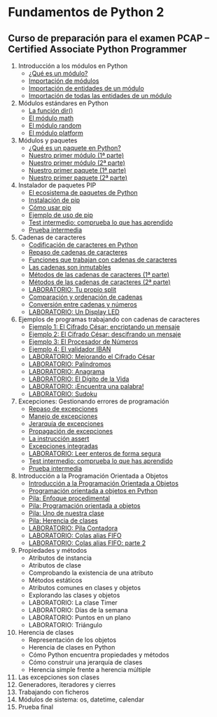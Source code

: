 # Fundamentos de Python 2
## Curso de preparación para el examen PCAP – Certified Associate Python Programmer

1. Introducción a los módulos en Python
    * [¿Qué es un módulo?](contenido/seccion01/clase2.md)
    * [Importación de módulos](contenido/seccion01/clase2.md)
    * [Importación de entidades de un módulo](contenido/seccion01/clase3.md)
    * [Importación de todas las entidades de un módulo](contenido/seccion01/clase4.md)
2. Módulos estándares en Python
    * [La función dir()](contenido/seccion02/clase1.md)
    * [El módulo math](contenido/seccion02/clase2.md)
    * [El módulo random](contenido/seccion02/clase3.md)
    * [El módulo platform](contenido/seccion02/clase4.md)
3. Módulos y paquetes
    * [¿Qué es un paquete en Python?](contenido/seccion03/clase1.md)
    * [Nuestro primer módulo (1ª parte)](contenido/seccion03/clase2.md)
    * [Nuestro primer módulo (2ª parte)](contenido/seccion03/clase3.md)
    * [Nuestro primer paquete (1ª parte)](contenido/seccion03/clase4.md) 
    * [Nuestro primer paquete (2ª parte)](contenido/seccion03/clase5.md) 
4. Instalador de paquetes PIP
    * [El ecosistema de paquetes de Python](contenido/seccion04/clase1.md)
    * [Instalación de pip](contenido/seccion04/clase2.md)
    * [Cómo usar pip](contenido/seccion04/clase3.md)
    * [Ejemplo de uso de pip](contenido/seccion04/clase4.md)
    * [Test intermedio: comprueba lo que has aprendido](contenido/seccion04/test.md)
    * [Prueba intermedia](contenido/seccion04/prueba.md)
5. Cadenas de caracteres
    * [Codificación de caracteres en Python](contenido/seccion05/clase1.md)
    * [Repaso de cadenas de caracteres](contenido/seccion05/clase2.md)
    * [Funciones que trabajan con cadenas de caracteres](contenido/seccion05/clase3.md)
    * [Las cadenas son inmutables](contenido/seccion05/clase4.md)
    * [Métodos de las cadenas de caracteres (1ª parte)](contenido/seccion05/clase5.md)
    * [Métodos de las cadenas de caracteres (2ª parte)](contenido/seccion05/clase6.md)
    * [LABORATORIO: Tu propio split](contenido/seccion05/clase7.md)
    * [Comparación y ordenación de cadenas](contenido/seccion05/clase8.md)
    * [Conversión entre cadenas y números](contenido/seccion05/clase9.md)
    * [LABORATORIO: Un Display LED](contenido/seccion05/clase10.md)
6. Ejemplos de programas trabajando con cadenas de caracteres
    * [Ejemplo 1: El Cifrado César: encriptando un mensaje](contenido/seccion06/clase1.md)
    * [Ejemplo 2: El Cifrado César: descifrando un mensaje](contenido/seccion06/clase2.md)
    * [Ejemplo 3: El Procesador de Números](contenido/seccion06/clase3.md)
    * [Ejemplo 4: El validador IBAN](contenido/seccion06/clase4.md)
    * [LABORATORIO: Mejorando el Cifrado César](contenido/seccion06/clase5.md)
    * [LABORATORIO: Palíndromos](contenido/seccion06/clase6.md)
    * [LABORATORIO: Anagrama](contenido/seccion06/clase7.md)
    * [LABORATORIO: El Dígito de la Vida](contenido/seccion06/clase8.md)
    * [LABORATORIO: ¡Encuentra una palabra!](contenido/seccion06/clase9.md)
    * [LABORATORIO: Sudoku](contenido/seccion06/clase10.md)
7. Excepciones: Gestionando errores de programación
    * [Repaso de excepciones](contenido/seccion07/clase1.md)
    * [Manejo de excepciones](contenido/seccion07/clase2.md)
    * [Jerarquía de excepciones](contenido/seccion07/clase3.md)
    * [Propagación de excepciones](contenido/seccion07/clase4.md)
    * [La instrucción assert](contenido/seccion07/clase5.md)
    * [Excepciones integradas](contenido/seccion07/clase6.md)
    * [LABORATORIO: Leer enteros de forma segura](contenido/seccion07/clase7.md)
    * [Test intermedio: comprueba lo que has aprendido](contenido/seccion07/test.md)
    * [Prueba intermedia](contenido/seccion07/prueba.md)
8. Introducción a la Programación Orientada a Objetos
    * [Introducción a la Programación Orientada a Objetos](contenido/seccion08/clase1.md)
    * [Programación orientada a objetos en Python](contenido/seccion08/clase2.md)
    * [Pila: Enfoque procedimental](contenido/seccion08/clase3.md)
    * [Pila: Programación orientada a objetos](contenido/seccion08/clase4.md)
    * [Pila: Uno de nuestra clase](contenido/seccion08/clase5.md)
    * [Pila: Herencia de clases](contenido/seccion08/clase6.md)
    * [LABORATORIO: Pila Contadora](contenido/seccion08/clase7.md)
    * [LABORATORIO: Colas alias FIFO](contenido/seccion08/clase8.md)
    * [LABORATORIO: Colas alias FIFO: parte 2](contenido/seccion08/clase9.md)
9. Propiedades y métodos
    * Atributos de instancia
    * Atributos de clase
    * Comprobando la existencia de una atributo
    * Métodos estáticos
    * Atributos comunes en clases y objetos
    * Explorando las clases y objetos
    * LABORATORIO: La clase Timer
    * LABORATORIO: Días de la semana
    * LABORATORIO: Puntos en un plano
    * LABORATORIO: Triángulo
10. Herencia de clases
    * Representación de los objetos
    * Herencia de clases en Python
    * Cómo Python encuentra propiedades y métodos
    * Cómo construir una jerarquía de clases
    * Herencia simple frente a herencia múltiple
11. Las excepciones son clases
12. Generadores, iteradores y cierres
13. Trabajando con ficheros
14. Módulos de sistema: os, datetime, calendar
15. Prueba final

